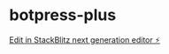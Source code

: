 # botpress-plus

[Edit in StackBlitz next generation editor ⚡️](https://stackblitz.com/~/github.com/suebphattana/botpress-plus)